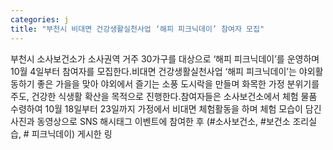 ```yaml
---
categories: j
title: "부천시 비대면 건강생활실천사업 ‘해피 피크닉데이’ 참여자 모집"
---
```

부천시 소사보건소가 소사권역 거주 30가구를 대상으로 ‘해피 피크닉데이’를 운영하며 10월 4일부터 참여자를 모집한다.비대면 건강생활실천사업 ‘해피 피크닉데이’는 야외활동하기 좋은 가을을 맞아 야외에서 즐기는 소풍 도시락을 만들며 화목한 가정 분위기를 주도, 건강한 식생활 확산을 목적으로 진행한다.참여자들은 소사보건소에서 체험 물품 수령하여 10월 18일부터 23일까지 가정에서 비대면 체험활동을 하며 체험 모습이 담긴 사진과 동영상으로 SNS 해시태그 이벤트에 참여한 후 (#소사보건소, #보건소 조리실습, # 피크닉데이) 게시한 링